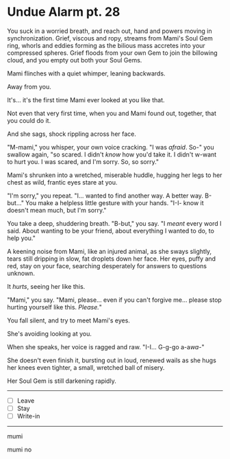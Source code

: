 # Undue Alarm pt. 28

You suck in a worried breath, and reach out, hand and powers moving in synchronization. Grief, viscous and ropy, streams from Mami's Soul Gem ring, whorls and eddies forming as the bilious mass accretes into your compressed spheres. Grief floods from your own Gem to join the billowing cloud, and you empty out both your Soul Gems.

Mami flinches with a quiet whimper, leaning backwards.

Away from you.

It's... it's the first time Mami ever looked at you like that.

Not even that very first time, when you and Mami found out, together, that you could do it.

And she sags, shock rippling across her face.

"M-mami," you whisper, your own voice cracking. "I was *afraid*. So-" you swallow again, "so scared. I didn't *know* how you'd take it. I didn't w-want to hurt you. I was scared, and I'm sorry. So, so sorry."

Mami's shrunken into a wretched, miserable huddle, hugging her legs to her chest as wild, frantic eyes stare at you.

"I'm sorry," you repeat. "I... wanted to find another way. A better way. B-but..." You make a helpless little gesture with your hands. "I-I- know it doesn't mean much, but I'm sorry."

You take a deep, shuddering breath. "B-but," you say. "I *meant* every word I said. About wanting to be your friend, about everything I wanted to do, to help you."

A keening noise from Mami, like an injured animal, as she sways slightly, tears still dripping in slow, fat droplets down her face. Her eyes, puffy and red, stay on your face, searching desperately for answers to questions unknown.

It *hurts*, seeing her like this.

"Mami," you say. "Mami, please... even if you can't forgive me... please stop hurting yourself like this. *Please.*"

You fall silent, and try to meet Mami's eyes.

She's avoiding looking at you.

When she speaks, her voice is ragged and raw. "I-I... G-g-go a-a*wa-*"

She doesn't even finish it, bursting out in loud, renewed wails as she hugs her knees even tighter, a small, wretched ball of misery.

Her Soul Gem is still darkening rapidly.

---

- [ ] Leave
- [ ] Stay
- [ ] Write-in

---

mumi

mumi no
